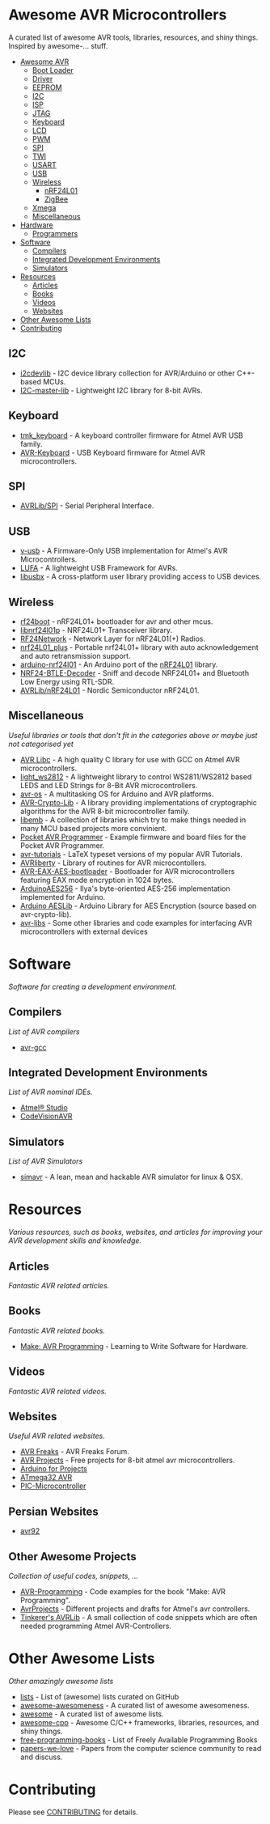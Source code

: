 # Awesome AVR Microcontrollers
A curated list of awesome AVR tools, libraries, resources, and shiny things. Inspired by awesome-... stuff.

- [Awesome AVR](#awesome-avr)
	- [Boot Loader](#boot-loader)
	- [Driver](#driver)
	- [EEPROM](#eeprom)
	- [I2C](#i2c)
	- [ISP](#isp)
	- [JTAG](#jtag)
	- [Keyboard](#keyboard)
	- [LCD](#lcd)
	- [PWM](#pwm)
	- [SPI](#spi)
	- [TWI](#twi)
	- [USART](#usart)
	- [USB](#usb)
	- [Wireless](#wireless)
		- [nRF24L01](#nrf24l01)
		- [ZigBee](#zigbee)
	- [Xmega](#xmega)
	- [Miscellaneous](#miscellaneous)
- [Hardware](#hardware)
	- [Programmers](#programmers)
- [Software](#software)
	- [Compilers](#compilers)
	- [Integrated Development Environments](#integrated-development-environments)
	- [Simulators](#simulators)
- [Resources](#resources)
	- [Articles](#articles)
	- [Books](#books)
	- [Videos](#videos)
	- [Websites](#websites)
- [Other Awesome Lists](#other-awesome-lists)
- [Contributing](#contributing)

## I2C

* [i2cdevlib](https://github.com/jrowberg/i2cdevlib) - I2C device library collection for AVR/Arduino or other C++-based MCUs.
* [I2C-master-lib](https://github.com/g4lvanix/I2C-master-lib) - Lightweight I2C library for 8-bit AVRs. 

## Keyboard

* [tmk_keyboard](https://github.com/tmk/tmk_keyboard) - A keyboard controller firmware for Atmel AVR USB family.
* [AVR-Keyboard](https://github.com/BathroomEpiphanies/AVR-Keyboard) - USB Keyboard firmware for Atmel AVR microcontrollers.

## SPI

* [AVRLib/SPI](http://www.tinkerer.eu/AVRLib/SPI/) - Serial Peripheral Interface.

## USB

* [v-usb](https://github.com/obdev/v-usb) - A Firmware-Only USB implementation for Atmel's AVR Microcontrollers.
* [LUFA](https://github.com/abcminiuser/lufa) - A lightweight USB Framework for AVRs.
* [libusbx](https://github.com/libusbx/libusbx) - A cross-platform user library providing access to USB devices.

## Wireless

* [rf24boot](https://github.com/nekromant/rf24boot) - nRF24L01+ bootloader for avr and other mcus.
* [libnrf24l01p](https://github.com/omriiluz/libnrf24l01p) - NRF24L01+ Transceiver library.
* [RF24Network](https://github.com/maniacbug/RF24Network) - Network Layer for nRF24L01(+) Radios.
* [nrf24L01_plus](https://github.com/kehribar/nrf24L01_plus) - Portable nrf24L01+ library with auto acknowledgement and auto retransmission support.
* [arduino-nrf24l01](https://github.com/aaronds/arduino-nrf24l01) - An Arduino port of the [nRF24L01](http://www.tinkerer.eu/AVRLib/nRF24L01) library.
* [NRF24-BTLE-Decoder](https://github.com/omriiluz/NRF24-BTLE-Decoder) - Sniff and decode NRF24L01+ and Bluetooth Low Energy using RTL-SDR.
* [AVRLib/nRF24L01](http://www.tinkerer.eu/AVRLib/nRF24L01/) - Nordic Semiconductor nRF24L01.

## Miscellaneous
*Useful libraries or tools that don't fit in the categories above or maybe just not categorised yet*

* [AVR Libc](http://www.nongnu.org/avr-libc/) - A high quality C library for use with GCC on Atmel AVR microcontrollers.
* [light_ws2812](https://github.com/cpldcpu/light_ws2812) - A lightweight library to control WS2811/WS2812 based LEDS and LED Strings for 8-Bit AVR microcontrollers.
* [avr-os](https://github.com/chrismoos/avr-os) - A multitasking OS for Arduino and AVR platforms.
* [AVR-Crypto-Lib](http://avrcryptolib.das-labor.org/) - A library providing implementations of cryptographic algorithms for the AVR 8-bit microcontroller family.
* [libemb](https://github.com/wendlers/libemb) - A collection of libraries which try to make things needed in many MCU based projects more convinient.
* [Pocket AVR Programmer](https://github.com/sparkfun/Pocket_AVR_Programmer) - Example firmware and board files for the Pocket AVR Programmer.
* [avr-tutorials](https://github.com/abcminiuser/avr-tutorials) - LaTeX typeset versions of my popular AVR Tutorials.
* [AVRliberty](https://github.com/dreamiurg/avr-liberty) - Library of routines for AVR microcontollers.
* [AVR-EAX-AES-bootloader](https://github.com/sirgal/AVR-EAX-AES-bootloader) - Bootloader for AVR microcontrollers featuring EAX mode encryption in 1024 bytes.
* [ArduinoAES256](https://github.com/qistoph/ArduinoAES256) - Ilya's byte-oriented AES-256 implementation implemented for Arduino.
* [Arduino AESLib](https://github.com/DavyLandman/AESLib) - Arduino Library for AES Encryption (source based on avr-crypto-lib).
* [avr-libs](https://github.com/supermucca/avr-libs) - Some other libraries and code examples for interfacing AVR microcontrollers with external devices

# Software
*Software for creating a development environment.*

## Compilers
*List of AVR compilers*

* [avr-gcc](https://gcc.gnu.org/wiki/avr-gcc)

## Integrated Development Environments
*List of AVR nominal IDEs.*

* [Atmel® Studio](http://www.atmel.com/tools/atmelstudio.aspx)
* [CodeVisionAVR]()

## Simulators
*List of AVR Simulators*

* [simavr](https://github.com/buserror/simavr) - A lean, mean and hackable AVR simulator for linux & OSX.

# Resources
*Various resources, such as books, websites, and articles for improving your AVR development skills and knowledge.*

## Articles
*Fantastic AVR related articles.*

## Books
*Fantastic AVR related books.*

* [Make: AVR Programming](http://littlehacks.org/AVR-Programming) - Learning to Write Software for Hardware.

## Videos
*Fantastic AVR related videos.*

## Websites
*Useful AVR related websites.*

* [AVR Freaks](http://www.avrfreaks.net/) - AVR Freaks Forum.
* [AVR Projects](http://www.avrprojects.net/) - Free projects for 8-bit atmel avr microcontrollers.
* [Arduino for Projects](http://duino4projects.com/)
* [ATmega32 AVR](http://atmega32-avr.com/)
* [PIC-Microcontroller](http://pic-microcontroller.com/)

## Persian Websites

* [avr92](http://avr92.ir/)

## Other Awesome Projects
*Collection of useful codes, snippets, ...*

* [AVR-Programming](https://github.com/hexagon5un/AVR-Programming) - Code examples for the book "Make: AVR Programming".
* [AvrProjects](https://github.com/KonstantinChizhov/AvrProjects) - Different projects and drafts for Atmel's avr controllers.
* [Tinkerer's AVRLib](http://www.tinkerer.eu/AVRLib/) - A small collection of code snippets which are often needed programming Atmel AVR-Controllers.

# Other Awesome Lists
*Other amazingly awesome lists*

* [lists](https://github.com/jnv/lists) - List of (awesome) lists curated on GitHub
* [awesome-awesomeness](https://github.com/bayandin/awesome-awesomeness) - A curated list of awesome awesomeness.
* [awesome](https://github.com/sindresorhus/awesome) - A curated list of awesome lists.
* [awesome-cpp](https://github.com/fffaraz/awesome-cpp) - Awesome C/C++ frameworks, libraries, resources, and shiny things.
* [free-programming-books](https://github.com/vhf/free-programming-books) - List of Freely Available Programming Books
* [papers-we-love](https://github.com/papers-we-love/papers-we-love) - Papers from the computer science community to read and discuss.

# Contributing
Please see [CONTRIBUTING](https://github.com/fffaraz/awesome-avr/blob/master/CONTRIBUTING.md) for details.

